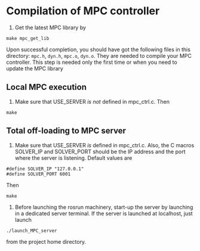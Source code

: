 # Compilation of MPC controller

1. Get the latest MPC library by
  ```
  make mpc_get_lib
  ```
  Upon successful completion, you should have got the following files in this directory: `mpc.h`, `dyn.h`, `mpc.o`, `dyn.o`. They are needed to compile your MPC controller. This step is needed only the first time or when you need to update the MPC library

## Local MPC execution

1. Make sure that USE_SERVER *is not* defined in mpc_ctrl.c. Then
  ```
  make
  ```

## Total off-loading to MPC server

1. Make sure that USE_SERVER *is* defined in mpc_ctrl.c. Also, the C macros
SOLVER_IP and SOLVER_PORT should be the IP address and the port where the server is listening. Default values are
  ```
  #define SOLVER_IP "127.0.0.1"
  #define SOLVER_PORT 6001
  ```
  Then
  ```
  make
  ```

1. Before launching the rosrun machinery, start-up the server by launching in a dedicated server terminal. If the server is launched at localhost, just launch
  ```
  ./launch_MPC_server
  ```
  from the project home directory.


